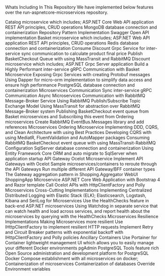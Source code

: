 Whats Including In This Repository
We have implemented below features over the run-aspnetcore-microservices repository.

Catalog microservice which includes;
ASP.NET Core Web API application
REST API principles, CRUD operations
MongoDB database connection and containerization
Repository Pattern Implementation
Swagger Open API implementation
Basket microservice which includes;
ASP.NET Web API application
REST API principles, CRUD operations
Redis database connection and containerization
Consume Discount Grpc Service for inter-service sync communication to calculate product final price
Publish BasketCheckout Queue with using MassTransit and RabbitMQ
Discount microservice which includes;
ASP.NET Grpc Server application
Build a Highly Performant inter-service gRPC Communication with Basket Microservice
Exposing Grpc Services with creating Protobuf messages
Using Dapper for micro-orm implementation to simplify data access and ensure high performance
PostgreSQL database connection and containerization
Microservices Communication
Sync inter-service gRPC Communication
Async Microservices Communication with RabbitMQ Message-Broker Service
Using RabbitMQ Publish/Subscribe Topic Exchange Model
Using MassTransit for abstraction over RabbitMQ Message-Broker system
Publishing BasketCheckout event queue from Basket microservices and Subscribing this event from Ordering microservices
Create RabbitMQ EventBus.Messages library and add references Microservices
Ordering Microservice
Implementing DDD, CQRS, and Clean Architecture with using Best Practices
Developing CQRS with using MediatR, FluentValidation and AutoMapper packages
Consuming RabbitMQ BasketCheckout event queue with using MassTransit-RabbitMQ Configuration
SqlServer database connection and containerization
Using Entity Framework Core ORM and auto migrate to SqlServer when application startup
API Gateway Ocelot Microservice
Implement API Gateways with Ocelot
Sample microservices/containers to reroute through the API Gateways
Run multiple different API Gateway/BFF container types
The Gateway aggregation pattern in Shopping.Aggregator
WebUI ShoppingApp Microservice
ASP.NET Core Web Application with Bootstrap 4 and Razor template
Call Ocelot APIs with HttpClientFactory and Polly
Microservices Cross-Cutting Implementations
Implementing Centralized Distributed Logging with Elastic Stack (ELK); Elasticsearch, Logstash, Kibana and SeriLog for Microservices
Use the HealthChecks feature in back-end ASP.NET microservices
Using Watchdog in separate service that can watch health and load across services, and report health about the microservices by querying with the HealthChecks
Microservices Resilience Implementations
Making Microservices more resilient Use IHttpClientFactory to implement resilient HTTP requests
Implement Retry and Circuit Breaker patterns with exponential backoff with IHttpClientFactory and Polly policies
Ancillary Containers
Use Portainer for Container lightweight management UI which allows you to easily manage your different Docker environments
pgAdmin PostgreSQL Tools feature rich Open Source administration and development platform for PostgreSQL
Docker Compose establishment with all microservices on docker;
Containerization of microservices
Containerization of databases
Override Environment variables
